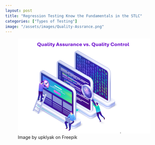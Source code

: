 ```yaml
---
layout: post
title: "Regression Testing Know the Fundamentals in the STLC"
categories: ["Types of Testing"]
image: "/assets/images/Quality-Assrance.png"
---
```


<figure>
  <img src="/assets/images/Quality-Assrance.png" alt="quality assurance/control" />
  <figcaption>Image by upklyak on Freepik</figcaption>
</figure>
